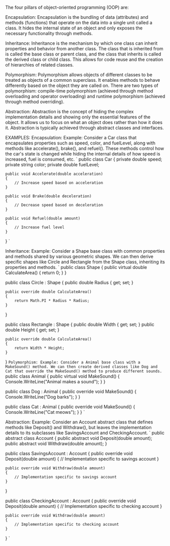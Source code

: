 The four pillars of object-oriented programming (OOP) are:

Encapsulation: Encapsulation is the bundling of data (attributes) and methods (functions) that operate on the data into a single unit called a class. It hides the internal state of an object and only exposes the necessary functionality through methods.

Inheritance: Inheritance is the mechanism by which one class can inherit properties and behavior from another class. The class that is inherited from is called the base class or parent class, and the class that inherits is called the derived class or child class. This allows for code reuse and the creation of hierarchies of related classes.

Polymorphism: Polymorphism allows objects of different classes to be treated as objects of a common superclass. It enables methods to behave differently based on the object they are called on. There are two types of polymorphism: compile-time polymorphism (achieved through method overloading and operator overloading) and runtime polymorphism (achieved through method overriding).

Abstraction: Abstraction is the concept of hiding the complex implementation details and showing only the essential features of the object. It allows us to focus on what an object does rather than how it does it. Abstraction is typically achieved through abstract classes and interfaces.

EXAMPLES:
Encapsulation:
Example: Consider a Car class that encapsulates properties such as speed, color, and fuelLevel, along with methods like accelerate(), brake(), and refuel(). These methods control how the car's state is changed while hiding the internal details of how speed is increased, fuel is consumed, etc.
`
public class Car
{
private double speed;
private string color;
private double fuelLevel;

    public void Accelerate(double acceleration)
    {
        // Increase speed based on acceleration
    }

    public void Brake(double deceleration)
    {
        // Decrease speed based on deceleration
    }

    public void Refuel(double amount)
    {
        // Increase fuel level
    }

}
`

Inheritance:
Example: Consider a Shape base class with common properties and methods shared by various geometric shapes. We can then derive specific shapes like Circle and Rectangle from the Shape class, inheriting its properties and methods.
`
public class Shape
{
public virtual double CalculateArea()
{
return 0;
}
}

public class Circle : Shape
{
public double Radius { get; set; }

    public override double CalculateArea()
    {
        return Math.PI * Radius * Radius;
    }

}

public class Rectangle : Shape
{
public double Width { get; set; }
public double Height { get; set; }

    public override double CalculateArea()
    {
        return Width * Height;
    }

}
`Polymorphism:
Example: Consider a Animal base class with a MakeSound() method. We can then create derived classes like Dog and Cat that override the MakeSound() method to produce different sounds.
`
public class Animal
{
public virtual void MakeSound()
{
Console.WriteLine("Animal makes a sound");
}
}

public class Dog : Animal
{
public override void MakeSound()
{
Console.WriteLine("Dog barks");
}
}

public class Cat : Animal
{
public override void MakeSound()
{
Console.WriteLine("Cat meows");
}
}
`

Abstraction:
Example: Consider an Account abstract class that defines methods like Deposit() and Withdraw(), but leaves the implementation details to its subclasses like SavingsAccount and CheckingAccount.
`
public abstract class Account
{
public abstract void Deposit(double amount);
public abstract void Withdraw(double amount);
}

public class SavingsAccount : Account
{
public override void Deposit(double amount)
{
// Implementation specific to savings account
}

    public override void Withdraw(double amount)
    {
        // Implementation specific to savings account
    }

}

public class CheckingAccount : Account
{
public override void Deposit(double amount)
{
// Implementation specific to checking account
}

    public override void Withdraw(double amount)
    {
        // Implementation specific to checking account
    }

}
`
